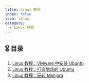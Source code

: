 ```yaml
---
title: Linux 教程
index: false
icon: linux
category:
  - Linux 教程
---
```


## 🎖️ 目录

1. [Linux 教程：VMware 中安装 Ubuntu](20220407-ubuntu-install-with-vmware.md)
2. [Linux 教程：打造酷炫的 Ubuntu](20220408-ubuntu-guide.md)
3. [Linux 教程：玩转 Manjora](20220409-manjora-guide.md)